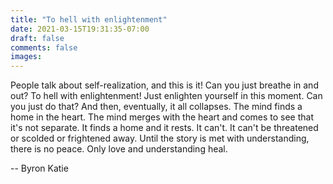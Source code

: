 ```yaml
---
title: "To hell with enlightenment"
date: 2021-03-15T19:31:35-07:00
draft: false
comments: false
images: 
---
```

People talk about self-realization, and this is it!  Can you just breathe in and out?  To hell with enlightenment! Just enlighten yourself in this moment. Can you just do that?  And then, eventually, it all collapses.  The mind finds a home in the heart.  The mind merges with the heart and comes to see that it's not separate.  It finds a home and it rests.  It can't.  It can't be threatened or scolded or frightened away.   Until the story is met with understanding, there is no peace.  Only love and understanding heal.

-- Byron Katie
